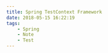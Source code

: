 ```yaml
---
title: Spring TestContext Framework
date: 2018-05-15 16:22:19
tags:
	- Spring
	- Note
	- Test
---
```

